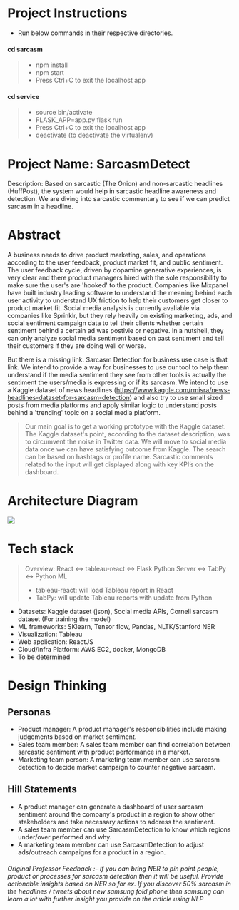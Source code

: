 # Project Instructions
* Run below commands in their respective directories.
#### cd sarcasm
> - npm install
> - npm start
> - Press Ctrl+C to exit the localhost app

#### cd service
> - source bin/activate
> - FLASK_APP=app.py flask run
> - Press Ctrl+C to exit the localhost app
> - deactivate (to deactivate the virtualenv)

# Project Name: SarcasmDetect
Description: Based on sarcastic (The Onion) and non-sarcastic headlines (HuffPost), the system would help in sarcastic headline awareness and detection. We are diving into sarcastic commentary to see if we can predict sarcasm in a headline.

# Abstract
A business needs to drive product marketing, sales, and operations according to the user feedback, product market fit, and public sentiment. The user feedback cycle, driven by dopamine generative experiences, is very clear and there product managers hired with the sole responsibility to make sure the user's are 'hooked' to the product. Companies like Mixpanel have built industry leading software to understand the meaning behind each user activity to understand UX friction to help their customers get closer to product market fit. Social media analysis is currently avaliable via companies like Sprinklr, but they rely heavily on existing marketing, ads, and social sentiment campaign data to tell their clients whether certain sentiment behind a certain ad was postivie or negative. In a nutshell, they can only analyze social media sentiment based on past sentiment and tell their customers if they are doing well or worse. 

But there is a missing link. Sarcasm Detection for business use case is that link. We intend to provide a way for businesses to use our tool to help them understand if the media sentiment they see from other tools is actually the sentiment the users/media is expressing or if its sarcasm. We intend to use a Kaggle dataset of news headlines (https://www.kaggle.com/rmisra/news-headlines-dataset-for-sarcasm-detection) and also try to use small sized posts from media platforms and apply similar logic to understand posts behind a 'trending' topic on a social media platform. 

> Our main goal is to get a working prototype with the Kaggle dataset. The Kaggle dataset's point, according to the dataset description, was to circumvent the noise in Twitter data. We will move to social media data once we can have satisfying outcome from Kaggle. The search can be based on hashtags or profile name. Sarcastic comments related to the input will get displayed along with key KPI’s on the dashboard. 

# Architecture Diagram 
![](https://github.com/SJSUFall2019-CMPE272/SarcasmDetect/blob/master/SarcasmDetection.png)

# Tech stack
> Overview: 
> React <-> tableau-react <-> Flask Python Server <-> TabPy <-> Python ML
> - tableau-react: will load Tableau report in React
> - TabPy: will update Tableau reports with update from Python
* Datasets: Kaggle dataset (json), Social media APIs, Cornell sarcasm dataset (For training the model)
* ML frameworks: SKlearn, Tensor flow, Pandas, NLTK/Stanford NER  
* Visualization: Tableau
* Web application: ReactJS
* Cloud/Infra Platform: AWS EC2, docker, MongoDB
* To be determined

# Design Thinking
## Personas
* Product manager: A product manager's responsibilities include making judgements based on market sentiment.
* Sales team member: A sales team member can find correlation between sarcastic sentiment with product performance in a market.
* Marketing team person: A marketing team member can use sarcasm detection to decide market campaign to counter negative sarcasm.
    
## Hill Statements
* A product manager can generate a dashboard of user sarcasm sentiment around the company's product in a region to show other stakeholders and take necessary actions to address the sentiment.
* A sales team member can use SarcasmDetection to know which regions under/over performed and why.
* A marketing team member can use SarcasmDetection to adjust ads/outreach campaigns for a product in a region.

###### Original Professor Feedback :- If you can bring NER to pin point people, product or processes for sarcasm detection then it will be useful. Provide actionable insights based on NER so for ex. If you discover 50% sarcasm in the headlines / tweets about new samsung fold phone then samsung can learn a lot with further insight you provide on the article using NLP
